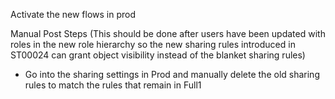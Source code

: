 Activate the new flows in prod

Manual Post Steps (This should be done after users have been updated with roles in the new role hierarchy so the new sharing rules introduced in ST00024 can grant object visibility instead of the blanket sharing rules)

- Go into the sharing settings in Prod and manually delete the old sharing rules to match the rules that remain in Full1